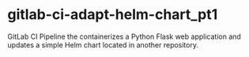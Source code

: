 # gitlab-ci-adapt-helm-chart_pt1

GitLab CI Pipeline the containerizes a Python Flask web application and updates a simple Helm chart located in another repository.